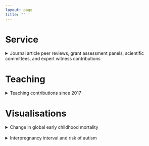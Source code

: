 ```yaml
---
layout: page
title: ""
---
```


# Service

<details>
 <summary> Journal article peer reviews, grant assessment panels, scientific committees, and expert witness contributions </summary>
 
 ### Journal article peer reviews

 Peer-review contributions and citation metrics can be found on [my Publons site](https://publons.com/researcher/1287244/gavin-pereira/)
 
 ### Professional service 

| Role | Organisation | Year(s) |
| ---- | ---- | ---- |
| Clinical fellowship practitioner reviewer | Health Council of New Zealand |		2021 |
| Panel member | European Commission, Horizon Europe Cluster 1 Health|	2021 |
| Panel member | National Health & Medical Research Council Investigator Grant Review Panel |			2020-2021 |
| Panel member | National Health & Medical Research Council Ideas Grant Review Panel |	2020
| Grant reviewer | College of Expert Reviewers, European Science Foundation |		2020 |
| Senior fellowships reviewer | Wellcome Trust, India Alliance |				2020 |
| Grant reviewer | European Science Foundation, AXA Fellowships |	2019 |
| Grant reviewer | European Science Foundation, Université Lille Nord-Europe PEARL funding |		2019 |
| Grant reviewer | European Science Foundation, Flanders research grants |			2018 – 2019 |
| Grant reviewer | Hong Kong Medical Research Fund, project grants |			2015 – 2021 |
| National committee member | Red Nose National Scientific Advisory Committee |	2019 |
| Panel member | National Health & Medical Research Council Project Grant Review Panel |	2017 – 2018 |
| Expert witness | Federal Senate Select Committee on Stillbirth Research |		2018 |
| Scientific committee chairperson | Australian Epidemiology Association national conference | 2018 |
| Session chairperson (perinatal health) | Australian Epidemiology Association national conference |			2018 |
| Plenary chairperson | Australian Epidemiology Association national conference			 |		2018 |
| Scientific committee – Abstract chairperson | Int. Soc. for Environ. Epidemiology international conference  | 	2017 |
| Session chairperson (environ. exposure & pregnancy) | Int. Soc. for Environ. Epidemiol. international conference |	2017 |
| Director/Assoc director of research and training | School of Public Health, Curtin University |		2016 – 2017 |
| Panel member | National Health & Medical Research Council Postgraduate Scholarship Panel |		2016 |

</details>

# Teaching

<details>
 <summary> Teaching contributions since 2017 </summary>

| Year | Role | Unit | Semester | Course | Institution | Coordination | Students |
| ---- | ---- | ---- | ---- | ---- | ---- | ---- | ---- |
| 2019 |	Unit coordinator | Epidemiology & Evidence (STAT6000/01) | S2 | Master Public Health | Curtin University | 3 staff  | 87  |
| 2019 |	Unit coordinator | Epidemiology & Evidence (STAT6000/01) | S1 | Master Public Health | Curtin University | 3 staff  | 83   |
| 2019 |	Unit coordinator | Principles of Epidemiology & Biostatistics (MEDS4003) | S1 | Honours | Curtin University | 2 staff  | 11  |
| 2018	| Unit coordinator | Principles of Epidemiology & Biostatistics (MEDS4003) | S1 | Honours | Curtin University | 2 staff  | 14  |
| 2019 |	Lecturer | Epidemiology & Evidence (STAT6000/01) | S1 | Master of Public Health | Curtin University | NA | 87  |
| 2019 |	Lecturer | Epidemiology & Evidence (STAT6000/01) | S1 | Master of Public Health | Curtin University | NA |  83  |
| 2019 |	Lecturer | Epidemiology & Biostatistics Practice (MEDS4002) | S2 | Honours | Curtin University | NA |  11  |
| 2019 |	Lecturer | Epidemiology & Biostatistics Practice (MEDS4003) | S1 | Honours | Curtin University | NA |  11  |
| 2018 |	Lecturer | Epidemiology & Biostatistics Practice (MEDS4003) | S1 | Honours | Curtin University | NA |  14  |
| 2017 |	Lecturer | Epidemiology & Biostatistics Practice (MEDS4003) | S1 | Honours | Curtin University | NA |  12  |

</details>
 
# Visualisations

<details>
<summary> Change in global early childhood mortality </summary><br/>
The following figure shows change in global early childhood mortality as a function of the fertility rate. Points represent countries and their size is proportional to their population. The overall trend indicates improvement over time. However, for some countries early childhood mortality deviates from this downward trend due to war, famine, infectious disease and extreme weather events from climate change.

<p align="center">
<img src="https://gavinfpereira.github.io/assets/childmortality.gif" width="600" height="600" /> 
</p>

<p align="center">
<sub><sup>Animation: G.Pereira<br>Data source: United Nations, Department of Economic and Social Affairs, Population Division (2019). World Population </sup></sub>
</p>

</details> <br/>

<details>
<summary> Interpregnancy interval and risk of autism </summary> <br/>
The following figure shows the extent to which associations between interpregnancy intervals (IPI) and autistic spectrum disorder changes after control for socioeconomic, psychiatric and latent (unobserved) confounders. This discovery demonstrates that effects of short IPI have been overstated and the relative importance of the effects of long IPI (possibly via biological aging).

<br/>  

<img src="https://gavinfpereira.github.io/assets/ipi and asd.gif" width="600" height=600" />   
                                                                                          
</details>

